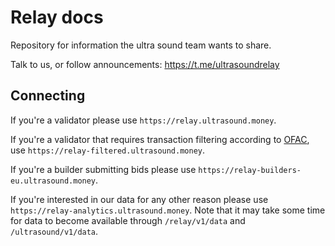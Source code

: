 # Relay docs

Repository for information the ultra sound team wants to share.

Talk to us, or follow announcements: https://t.me/ultrasoundrelay

## Connecting

If you're a validator please use `https://relay.ultrasound.money`.

If you're a validator that requires transaction filtering according to [OFAC](https://github.com/ultrasoundmoney/ofac-ethereum-addresses/blob/main/data.csv), use `https://relay-filtered.ultrasound.money`.

If you're a builder submitting bids please use `https://relay-builders-eu.ultrasound.money`.

If you're interested in our data for any other reason please use `https://relay-analytics.ultrasound.money`. Note that it may take some time for data to become available through `/relay/v1/data` and `/ultrasound/v1/data`.
